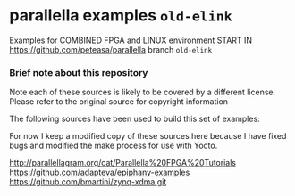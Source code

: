 # parallella examples `old-elink`

Examples for COMBINED FPGA and LINUX environment START IN https://github.com/peteasa/parallella branch `old-elink`

### Brief note about this repository

Note each of these sources is likely to be covered by a different license.  Please refer to the original source for copyright information

The following sources have been used to build this set of examples:

For now I keep a modified copy of these sources here because I have fixed bugs and modified the make process for use with Yocto.  

http://parallellagram.org/cat/Parallella%20FPGA%20Tutorials
https://github.com/adapteva/epiphany-examples
https://github.com/bmartini/zynq-xdma.git